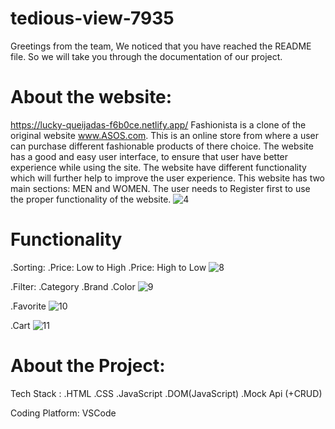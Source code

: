 # tedious-view-7935

Greetings from the team,
  We noticed that you have reached the README file. So we will take you through the documentation of our project.
# About the website:
 https://lucky-queijadas-f6b0ce.netlify.app/ Fashionista is a clone of the original website www.ASOS.com. This is an online store from where a user can purchase different fashionable products of there choice.
 The website has a good and easy user interface, to ensure that user have better experience while using the site. The website have different functionality which will
 further help to improve the user experience. This website has two main sections: MEN and WOMEN. The user needs to Register first to use the proper functionality of the   website.
 ![4](https://user-images.githubusercontent.com/112760057/214030990-ccea2146-dd3e-4507-a6f5-2d6dc23c66c7.png)


 
# Functionality
  .Sorting: .Price: Low to High
            .Price: High to Low
            ![8](https://user-images.githubusercontent.com/112760057/214032040-9b0f3249-55a7-4feb-b150-8176043a6fb3.png)

            
  .Filter:  .Category
            .Brand
            .Color
            ![9](https://user-images.githubusercontent.com/112760057/214032125-0e81b4e7-4fc7-45b7-b65e-708e7d5fd135.png)

            
  .Favorite
      ![10](https://user-images.githubusercontent.com/112760057/214032158-791ed72d-772f-4900-9384-3cc2c4e82483.png)

  .Cart
    ![11](https://user-images.githubusercontent.com/112760057/214032215-d09a70d6-86cf-4ea1-b78b-e2fc8b0a3990.png)

  
  
 
# About the Project:
 Tech Stack : .HTML
              .CSS
              .JavaScript
              .DOM(JavaScript)
              .Mock Api (+CRUD)
              
 Coding Platform: VSCode
 
